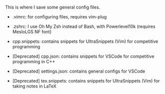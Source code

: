 This is where I save some general config files.<br>
* .vimrc: for configuring files, requires vim-plug<br>
* .zshrc: I use Oh My Zsh instead of Bash, with Powerlevel10k (requires MesloLGS NF font)<br>
* cpp.snippets: contains snippets for UltraSnippets (Vim) for competitive programming<br>

* [Deprecated] cpp.json: contains snippets for VSCode for competitive programming in C++<br>
* [Deprecated] settings.json: contains general configs for VSCode<br>
* [Deprecated] tex.snippets: contains snippets for UltraSnippets (Vim) for taking notes in LaTeX

